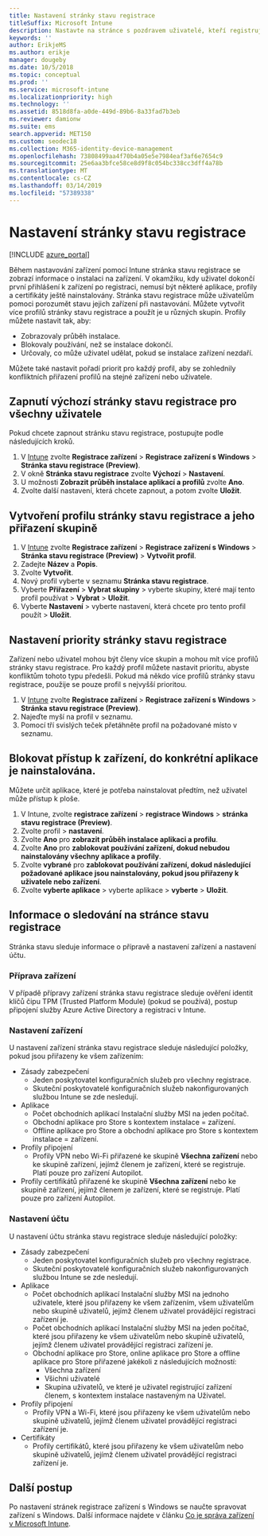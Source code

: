 ```yaml
---
title: Nastavení stránky stavu registrace
titleSuffix: Microsoft Intune
description: Nastavte na stránce s pozdravem uživatelé, kteří registrují zařízení s Windows 10.
keywords: ''
author: ErikjeMS
ms.author: erikje
manager: dougeby
ms.date: 10/5/2018
ms.topic: conceptual
ms.prod: ''
ms.service: microsoft-intune
ms.localizationpriority: high
ms.technology: ''
ms.assetid: 8518d8fa-a0de-449d-89b6-8a33fad7b3eb
ms.reviewer: damionw
ms.suite: ems
search.appverid: MET150
ms.custom: seodec18
ms.collection: M365-identity-device-management
ms.openlocfilehash: 73808499aa4f70b4a05e5e7984eaf3af6e7654c9
ms.sourcegitcommit: 25e6aa3bfce58ce8d9f8c054bc338cc3dff4a78b
ms.translationtype: MT
ms.contentlocale: cs-CZ
ms.lasthandoff: 03/14/2019
ms.locfileid: "57389338"
---
```

# <a name="set-up-an-enrollment-status-page"></a>Nastavení stránky stavu registrace
 
[!INCLUDE [azure_portal](./includes/azure_portal.md)]
 
Během nastavování zařízení pomocí Intune stránka stavu registrace se zobrazí informace o instalaci na zařízení. V okamžiku, kdy uživatel dokončí první přihlášení k zařízení po registraci, nemusí být některé aplikace, profily a certifikáty ještě nainstalovány. Stránka stavu registrace může uživatelům pomoci porozumět stavu jejich zařízení při nastavování. Můžete vytvořit více profilů stránky stavu registrace a použít je u různých skupin. Profily můžete nastavit tak, aby:
- Zobrazovaly průběh instalace.
- Blokovaly používání, než se instalace dokončí.
- Určovaly, co může uživatel udělat, pokud se instalace zařízení nezdaří.

Můžete také nastavit pořadí priorit pro každý profil, aby se zohlednily konfliktních přiřazení profilů na stejné zařízení nebo uživatele.

 
## <a name="turn-on-default-enrollment-status-page-for-all-users"></a>Zapnutí výchozí stránky stavu registrace pro všechny uživatele

Pokud chcete zapnout stránku stavu registrace, postupujte podle následujících kroků.
 
1. V [Intune](https://aka.ms/intuneportal) zvolte **Registrace zařízení** > **Registrace zařízení s Windows** > **Stránka stavu registrace (Preview)**.
2. V okně **Stránka stavu registrace** zvolte **Výchozí** > **Nastavení**.
3. U možnosti **Zobrazit průběh instalace aplikací a profilů** zvolte **Ano**.
4. Zvolte další nastavení, která chcete zapnout, a potom zvolte **Uložit**.

## <a name="create-enrollment-status-page-profile-and-assign-to-a-group"></a>Vytvoření profilu stránky stavu registrace a jeho přiřazení skupině

1. V [Intune](https://aka.ms/intuneportal) zvolte **Registrace zařízení** > **Registrace zařízení s Windows** > **Stránka stavu registrace (Preview)** > **Vytvořit profil**.
2. Zadejte **Název** a **Popis**.
3. Zvolte **Vytvořit**.
4. Nový profil vyberte v seznamu **Stránka stavu registrace**.
5. Vyberte **Přiřazení** > **Vybrat skupiny** > vyberte skupiny, které mají tento profil používat > **Vybrat** > **Uložit**.
6. Vyberte **Nastavení** > vyberte nastavení, která chcete pro tento profil použít > **Uložit**.

## <a name="set-the-enrollment-status-page-priority"></a>Nastavení priority stránky stavu registrace

Zařízení nebo uživatel mohou být členy více skupin a mohou mít více profilů stránky stavu registrace. Pro každý profil můžete nastavit prioritu, abyste konfliktům tohoto typu předešli. Pokud má někdo více profilů stránky stavu registrace, použije se pouze profil s nejvyšší prioritou.

1. V [Intune](https://aka.ms/intuneportal) zvolte **Registrace zařízení** > **Registrace zařízení s Windows** > **Stránka stavu registrace (Preview)**.
2. Najeďte myší na profil v seznamu.
3. Pomocí tří svislých teček přetáhněte profil na požadované místo v seznamu.

## <a name="block-access-to-a-device-until-a-specific-application-is-installed"></a>Blokovat přístup k zařízení, do konkrétní aplikace je nainstalována.

Můžete určit aplikace, které je potřeba nainstalovat předtím, než uživatel může přístup k ploše.

1. V Intune, zvolte **registrace zařízení** > **registrace Windows** > **stránka stavu registrace (Preview)**.
2. Zvolte profil > **nastavení**.
3. Zvolte **Ano** pro **zobrazit průběh instalace aplikaci a profilu**.
4. Zvolte **Ano** pro **zablokovat používání zařízení, dokud nebudou nainstalovány všechny aplikace a profily**.
5. Zvolte **vybrané** pro **zablokovat používání zařízení, dokud následující požadované aplikace jsou nainstalovány, pokud jsou přiřazeny k uživatele nebo zařízení**.
 6. Zvolte **vyberte aplikace** > vyberte aplikace > **vyberte** > **Uložit**.

## <a name="enrollment-status-page-tracking-information"></a>Informace o sledování na stránce stavu registrace

Stránka stavu sleduje informace o přípravě a nastavení zařízení a nastavení účtu.

### <a name="device-preparation"></a>Příprava zařízení

V případě přípravy zařízení stránka stavu registrace sleduje ověření identit klíčů čipu TPM (Trusted Platform Module) (pokud se používá), postup připojení služby Azure Active Directory a registraci v Intune.

### <a name="device-setup"></a>Nastavení zařízení

U nastavení zařízení stránka stavu registrace sleduje následující položky, pokud jsou přiřazeny ke všem zařízením:
- Zásady zabezpečení
    - Jeden poskytovatel konfiguračních služeb pro všechny registrace.
    - Skuteční poskytovatelé konfiguračních služeb nakonfigurovaných službou Intune se zde nesledují.
- Aplikace
    - Počet obchodních aplikací Instalační služby MSI na jeden počítač.
    - Obchodní aplikace pro Store s kontextem instalace = zařízení.
    - Offline aplikace pro Store a obchodní aplikace pro Store s kontextem instalace = zařízení.
- Profily připojení
    - Profily VPN nebo Wi-Fi přiřazené ke skupině **Všechna zařízení** nebo ke skupině zařízení, jejímž členem je zařízení, které se registruje. Platí pouze pro zařízení Autopilot.
- Profily certifikátů přiřazené ke skupině **Všechna zařízení** nebo ke skupině zařízení, jejímž členem je zařízení, které se registruje. Platí pouze pro zařízení Autopilot.

### <a name="account-setup"></a>Nastavení účtu
U nastavení účtu stránka stavu registrace sleduje následující položky:
- Zásady zabezpečení
    - Jeden poskytovatel konfiguračních služeb pro všechny registrace.
    - Skuteční poskytovatelé konfiguračních služeb nakonfigurovaných službou Intune se zde nesledují.
- Aplikace
    - Počet obchodních aplikací Instalační služby MSI na jednoho uživatele, které jsou přiřazeny ke všem zařízením, všem uživatelům nebo skupině uživatelů, jejímž členem uživatel provádějící registraci zařízení je.
    - Počet obchodních aplikací Instalační služby MSI na jeden počítač, které jsou přiřazeny ke všem uživatelům nebo skupině uživatelů, jejímž členem uživatel provádějící registraci zařízení je.
    - Obchodní aplikace pro Store, online aplikace pro Store a offline aplikace pro Store přiřazené jakékoli z následujících možností:
        - Všechna zařízení
        - Všichni uživatelé
        - Skupina uživatelů, ve které je uživatel registrující zařízení členem, s kontextem instalace nastaveným na Uživatel.
- Profily připojení
    - Profily VPN a Wi-Fi, které jsou přiřazeny ke všem uživatelům nebo skupině uživatelů, jejímž členem uživatel provádějící registraci zařízení je.
- Certifikáty
    - Profily certifikátů, které jsou přiřazeny ke všem uživatelům nebo skupině uživatelů, jejímž členem uživatel provádějící registraci zařízení je.

## <a name="next-steps"></a>Další postup
Po nastavení stránek registrace zařízení s Windows se naučte spravovat zařízení s Windows. Další informace najdete v článku [Co je správa zařízení v Microsoft Intune](https://docs.microsoft.com/intune/device-management).
